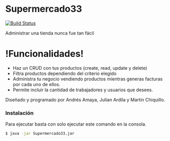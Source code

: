 # Supermercado33



[![Build Status](https://travis-ci.org/joemccann/dillinger.svg?branch=master)](https://travis-ci.org/joemccann/dillinger)
>
Administrar una tienda nunca fue tan fácil


# !Funcionalidades!

  - Haz un CRUD con tus productos (create, read, update y delete)
  - Filtra productos dependiendo del criterio elegido
  - Administra tu negocio vendiendo productos mientras generas facturas por cada uno de ellos.
  - Permite incluir la cantidad de trabajadores y usuarios que desees.



Diseñado y programado por Andrés Amaya, Julian Ardila y Martin Chiquillo. 


### Instalación

Para ejecutar basta con solo ejecutar este comando en la consola.

```sh
$ java -jar Supermercado33.jar
```